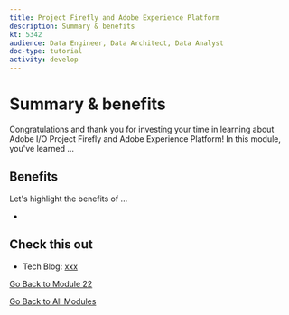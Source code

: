 ```yaml
---
title: Project Firefly and Adobe Experience Platform
description: Summary & benefits
kt: 5342
audience: Data Engineer, Data Architect, Data Analyst
doc-type: tutorial
activity: develop
---
```


# Summary & benefits

Congratulations and thank you for investing your time in learning about Adobe I/O Project Firefly and Adobe Experience Platform! 
In this module, you've learned ... 

## Benefits

Let's highlight the benefits of ...

- 

## Check this out

- Tech Blog: [xxx](https://medium.com/xxx)

[Go Back to Module 22](./adobe-io-firefly.md)

[Go Back to All Modules](../../overview.md)
